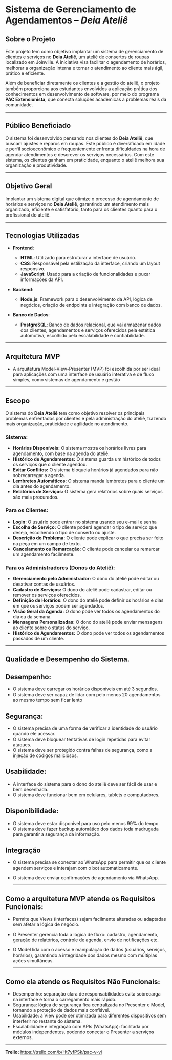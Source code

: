 # Sistema de Gerenciamento de Agendamentos – _Deia Ateliê_

## Sobre o Projeto

Este projeto tem como objetivo implantar um sistema de gerenciamento de clientes e serviços no **Deia Ateliê**, um ateliê de consertos de roupas localizado em Joinville. A iniciativa visa facilitar o agendamento de horários, melhorar a organização interna e tornar o atendimento ao cliente mais ágil, prático e eficiente.

Além de beneficiar diretamente os clientes e a gestão do ateliê, o projeto também proporciona aos estudantes envolvidos a aplicação prática dos conhecimentos em desenvolvimento de software, por meio do programa **PAC Extensionista**, que conecta soluções acadêmicas a problemas reais da comunidade.

---

## Público Beneficiado

O sistema foi desenvolvido pensando nos clientes do **Deia Ateliê**, que buscam ajustes e reparos em roupas. Este público é diversificado em idade e perfil socioeconômico e frequentemente enfrenta dificuldades na hora de agendar atendimentos e descrever os serviços necessários. Com este sistema, os clientes ganham em praticidade, enquanto o ateliê melhora sua organização e produtividade.

---

## Objetivo Geral

Implantar um sistema digital que otimize o processo de agendamento de horários e serviços no **Deia Ateliê**, garantindo um atendimento mais organizado, eficiente e satisfatório, tanto para os clientes quanto para o profissional do ateliê.

---

## Tecnologias Utilizadas

- **Frontend**:
  - **HTML**: Utilizado para estruturar a interface de usuário.
  - **CSS**: Responsável pela estilização da interface, criando um layout responsivo.
  - **JavaScript**: Usado para a criação de funcionalidades e puxar informações da API.

- **Backend**:
  - **Node.js**: Framework para o desenvolvimento da API, lógica de negócios, criação de endpoints e integração com banco de dados.

- **Banco de Dados**:
  - **PostgreSQL**: Banco de dados relacional, que vai armazenar dados dos clientes, agendamentos e serviços oferecidos pela estética automotiva, escolhido pela escalabilidade e confiabilidade.

---

## Arquitetura MVP

- A arquitetura Model-View-Presenter (MVP) foi escolhida por ser ideal para aplicações com uma interface de usuário interativa e de fluxo simples, como sistemas de agendamento e gestão

---

## Escopo

O sistema do **Deia Ateliê** tem como objetivo resolver os principais problemas enfrentados por clientes e pela administração do ateliê, trazendo mais organização, praticidade e agilidade no atendimento.

### Sistema:

- **Horários Disponíveis:** O sistema mostra os horários livres para agendamento, com base na agenda do ateliê.
- **Histórico de Agendamentos:** O sistema guarda um histórico de todos os serviços que o cliente agendou.
- **Evitar Conflitos:** O sistema bloqueia horários já agendados para não sobrecarregar a agenda.
- **Lembretes Automáticos:** O sistema manda lembretes para o cliente um dia antes do agendamento.
- **Relatórios de Serviços:** O sistema gera relatórios sobre quais serviços são mais procurados.

### Para os Clientes:

- **Login:** O usuário pode entrar no sistema usando seu e-mail e senha
- **Escolha de Serviço:** O cliente poderá agendar o tipo de serviço que deseja, escolhendo o tipo de conserto ou ajuste.
- **Descrição do Problema:** O cliente pode explicar o que precisa ser feito na peça em um campo de texto.
- **Cancelamento ou Remarcação:** O cliente pode cancelar ou remarcar um agendamento facilmente.

### Para os Administradores (Donos do Ateliê):

- **Gerenciamento pelo Administrador:** O dono do ateliê pode editar ou desativar contas de usuários.
- **Cadastro de Serviços:** O dono do ateliê pode cadastrar, editar ou remover os serviços oferecidos.
- **Definição de Horários:** O dono do ateliê pode definir os horários e dias em que os serviços podem ser agendados.
- **Visão Geral da Agenda:** O dono pode ver todos os agendamentos do dia ou da semana.
- **Mensagens Personalizadas:** O dono do ateliê pode enviar mensagens ao cliente sobre o status do serviço.
- **Histórico de Agendamentos:** O dono pode ver todos os agendamentos passados de um cliente.

---

## Qualidade e Desempenho do Sistema.

## Desempenho:

- O sistema deve carregar os horários disponíveis em até 3 segundos.
- O sistema deve ser capaz de lidar com pelo menos 20 agendamentos ao mesmo tempo sem ficar lento

## Segurança:

- O sistema precisa de uma forma de verificar a identidade do usuário quando ele acessar.
- O sistema deve bloquear tentativas de login repetidas para evitar ataques.
- O sistema deve ser protegido contra falhas de segurança, como a injeção de códigos maliciosos.

## Usabilidade:

- A interface do sistema para o dono do ateliê deve ser fácil de usar e bem desenhada.
- O sistema deve funcionar bem em celulares, tablets e computadores.

## Disponibilidade:

- O sistema deve estar disponível para uso pelo menos 99% do tempo.
- O sistema deve fazer backup automático dos dados toda madrugada para garantir a segurança da informação.

## Integração

- O sistema precisa se conectar ao WhatsApp para permitir que os cliente agendem serviços e interajam com o bot automaticamente.
- O sistema deve enviar confirmações de agendamento via WhatsApp.

  ---

## Como a arquitetura MVP atende os Requisitos Funcionais:

- Permite que Views (interfaces) sejam facilmente alteradas ou adaptadas sem afetar a lógica de negócio.
- O Presenter gerencia toda a lógica de fluxo: cadastro, agendamento, geração de relatórios, controle de agenda, envio de notificações etc.
- O Model lida com o acesso e manipulação de dados (usuários, serviços, horários), garantindo a integridade dos dados mesmo com múltiplas ações simultâneas.

  ---

## Como ela atende os Requisitos Não Funcionais:

- Desempenho: separação clara de responsabilidades evita sobrecarga na interface e torna o carregamento mais rápido.
- Segurança: lógica de segurança fica centralizada no Presenter e Model, tornando a proteção de dados mais confiável.
- Usabilidade: a View pode ser otimizada para diferentes dispositivos sem interferir no restante do sistema.
- Escalabilidade e integração com APIs (WhatsApp): facilitada por módulos independentes, podendo conectar o Presenter a serviços externos.

---

**Trello:** https://trello.com/b/Ht7yfPSk/pac-v-vi
